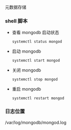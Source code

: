 元数据存储

### shell 脚本

- 查看 mongodb 启动状态

  ```shell
  systemctl status mongod
  ```

- 启动 mongodb 

  ```shell
  systemctl start mongod
  ```

- 关闭 mongodb 

  ```shell
  systemctl stop mongod
  ```

- 重启 mongodb 

  ```shell
  systemctl restart mongod
  ```

### 日志位置

/var/log/mongodb/mongod.log
